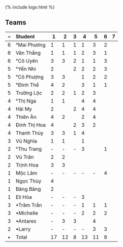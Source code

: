---
---

{% include logo.html %}

## Teams

~   | Student        | 1   | 2   | 3   | 4   | 5   | 6   | 7
--- | :---           | --- | --- | --- | --- | --- | --- | ---
6   | °Mai Phương    | 1   | 1   | 1   | 1   | 3   | 2   |
6   | Văn Thắng      | 1   | 1   | 1   | 2   | 3   | 1   |
6   | °Cô Uyên       | 3   | 3   | 2   | 1   | 1   | 3   |
5   | °Yến Nhi       | 2   |     | 2   | 2   | 2   | 3   |
5   | °Cô Phượng     | 3   | 3   |     | 1   | 2   | 2   |
5   | °Đình Thế      | 4   | 2   |     | 3   | 1   | 1   |
5   | Trường Lộc     | 2   | 2   | 1   | 2   | 3   |     |
4   | °Thị Nga       | 1   | 1   |     | 4   | 4   |     |
4   | Hải My         | 2   |     | 2   | 4   | 4   |     |
4   | Thiên Ân       | 4   | 2   |     | 2   | 4   |     |
4   | Đinh Thị Hoa   | 4   |     | 2   | 3   | 2   |     |
4   | Thanh Thúy     | 3   | 3   | 1   | 4   |     |     |
3   | Vũ Nghĩa       | 1   | 1   |     | 1   |     |     |
2   | °Thu Trang     | -   | -   | -   | 3   |     | 1   |
2   | Vũ Trân        | 2   | 2   |     |     |     |     |
2   | Trịnh Hoa      | 3   | 3   |     |     |     |     |
1   | Mộc Lâm        | -   | -   | -   | -   | -   | 4   |
1   | Ngọc Thùy      | 4   |     |     |     |     |     |
1   | Băng Băng      | 2   |     |     |     |     |     |
1   | Eli Hòa        | -   | -   | -   | 3   |     |     |
3   | •Trâm Trần     | -   | -   | -   | 1   | 1   | 1   |
3   | •Michelle      | -   | -   | -   | 2   | 2   | 2   |
3   | •Antares       | -   | 3   | 3   |     | 4   |     |
2   | •Larry         | -   | -   | -   | -   | 3   | 3   |
•   | Total          | 17  | 12  | 8   | 13  | 11  | 8   |